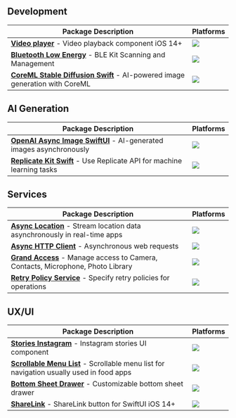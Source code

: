 ## Development
| **Package Description** | **Platforms** |
|--------------------------|------------|
| [**Video player**](https://github.com/igor11191708/swiftui-loop-videoplayer) - Video playback component iOS 14+ | [![](https://img.shields.io/endpoint?url=https%3A%2F%2Fswiftpackageindex.com%2Fapi%2Fpackages%2Figor11191708%2Fswiftui-loop-videoplayer%2Fbadge%3Ftype%3Dplatforms)](https://swiftpackageindex.com/igor11191708/swiftui-loop-videoplayer) |
| [**Bluetooth Low Energy**](https://github.com/igor11191708/bluetooth-law-energy-swift) - BLE Kit Scanning and Management | [![](https://img.shields.io/endpoint?url=https%3A%2F%2Fswiftpackageindex.com%2Fapi%2Fpackages%2Figor11191708%2Fbluetooth-law-energy-swift%2Fbadge%3Ftype%3Dplatforms)](https://swiftpackageindex.com/igor11191708/bluetooth-law-energy-swift) |
| [**CoreML Stable Diffusion Swift**](https://github.com/igor11191708/coreml-stable-diffusion-swift) - AI-powered image generation with CoreML | [![](https://img.shields.io/endpoint?url=https%3A%2F%2Fswiftpackageindex.com%2Fapi%2Fpackages%2Figor11191708%2Fcoreml-stable-diffusion-swift%2Fbadge%3Ftype%3Dplatforms)](https://swiftpackageindex.com/igor11191708/coreml-stable-diffusion-swift) |

## AI Generation
| **Package Description** | **Platforms** |
|--------------------------|------------|
| [**OpenAI Async Image SwiftUI**](https://github.com/igor11191708/openai-async-image-swiftui) - AI-generated images asynchronously | [![](https://img.shields.io/endpoint?url=https%3A%2F%2Fswiftpackageindex.com%2Fapi%2Fpackages%2Figor11191708%2Fopenai-asyncimage-swiftui%2Fbadge%3Ftype%3Dplatforms)](https://swiftpackageindex.com/igor11191708/openai-asyncimage-swiftui) |
| [**Replicate Kit Swift**](https://github.com/igor11191708/replicate-kit-swift) - Use Replicate API for machine learning tasks | [![](https://img.shields.io/endpoint?url=https%3A%2F%2Fswiftpackageindex.com%2Fapi%2Fpackages%2Figor11191708%2Freplicate-kit-swift%2Fbadge%3Ftype%3Dplatforms)](https://swiftpackageindex.com/igor11191708/replicate-kit-swift) |

## Services

| **Package Description** | **Platforms** |
|--------------------------|------------|
| [**Async Location**](https://github.com/igor11191708/d3-async-location) - Stream location data asynchronously in real-time apps | [![](https://img.shields.io/endpoint?url=https%3A%2F%2Fswiftpackageindex.com%2Fapi%2Fpackages%2Figor11191708%2Fd3-async-location%2Fbadge%3Ftype%3Dplatforms)](https://swiftpackageindex.com/igor11191708/d3-async-location) |
| [**Async HTTP Client**](https://github.com/igor11191708/async-http-client) - Asynchronous web requests | [![](https://img.shields.io/endpoint?url=https%3A%2F%2Fswiftpackageindex.com%2Fapi%2Fpackages%2Figor11191708%2Fasync-http-client%2Fbadge%3Ftype%3Dplatforms)](https://swiftpackageindex.com/igor11191708/async-http-client) |
| [**Grand Access**](https://github.com/igor11191708/grand-access) - Manage access to Camera, Contacts, Microphone, Photo Library| [![](https://img.shields.io/endpoint?url=https%3A%2F%2Fswiftpackageindex.com%2Fapi%2Fpackages%2Figor11191708%2Fgrand-access%2Fbadge%3Ftype%3Dplatforms)](https://swiftpackageindex.com/igor11191708/grand-access) |
| [**Retry Policy Service**](https://github.com/igor11191708/retry-policy-service) - Specify retry policies for operations | [![](https://img.shields.io/endpoint?url=https%3A%2F%2Fswiftpackageindex.com%2Fapi%2Fpackages%2Figor11191708%2Fretry-policy-service%2Fbadge%3Ftype%3Dplatforms)](https://swiftpackageindex.com/igor11191708/retry-policy-service) |

## UX/UI

| **Package Description** | **Platforms** |
|--------------------------|------------|
| [**Stories Instagram**](https://github.com/igor11191708/d3-stories-instagram) - Instagram stories UI component | [![](https://img.shields.io/endpoint?url=https%3A%2F%2Fswiftpackageindex.com%2Fapi%2Fpackages%2Figor11191708%2Fd3-stories-instagram%2Fbadge%3Ftype%3Dplatforms)](https://swiftpackageindex.com/igor11191708/d3-stories-instagram) |
| [**Scrollable Menu List**](https://github.com/igor11191708/food-scrollable-menu-list) - Scrollable menu list for navigation usually used in food apps | [![](https://img.shields.io/endpoint?url=https%3A%2F%2Fswiftpackageindex.com%2Fapi%2Fpackages%2Figor11191708%2Ffood-scrollable-menu-list%2Fbadge%3Ftype%3Dplatforms)](https://swiftpackageindex.com/igor11191708/food-scrollable-menu-list) |
| [**Bottom Sheet Drawer**](https://github.com/igor11191708/swiftui-bottom-sheet-drawer) - Customizable bottom sheet drawer | [![](https://img.shields.io/endpoint?url=https%3A%2F%2Fswiftpackageindex.com%2Fapi%2Fpackages%2Figor11191708%2Fswiftui-bottomsheet-drawer%2Fbadge%3Ftype%3Dplatforms)](https://swiftpackageindex.com/igor11191708/swiftui-bottomsheet-drawer) |
| [**ShareLink**](https://github.com/igor11191708/sharelink-for-swiftui) - ShareLink button for SwiftUI iOS 14+ | [![](https://img.shields.io/endpoint?url=https%3A%2F%2Fswiftpackageindex.com%2Fapi%2Fpackages%2Figor11191708%2Fsharelink-for-swiftui%2Fbadge%3Ftype%3Dplatforms)](https://swiftpackageindex.com/igor11191708/sharelink-for-swiftui) |
